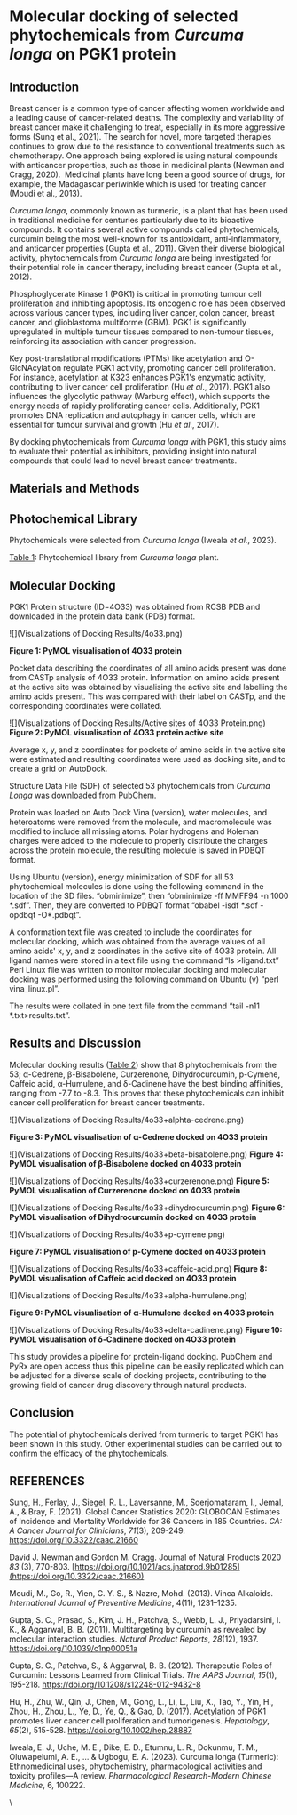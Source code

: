 <!--StartFragment-->

# **Molecular docking of selected phytochemicals from _Curcuma longa_ on PGK1 protein**


## **Introduction**

Breast cancer is a common type of cancer affecting women worldwide and a leading cause of cancer-related deaths. The complexity and variability of breast cancer make it challenging to treat, especially in its more aggressive forms (Sung et al., 2021). The search for novel, more targeted therapies continues to grow due to the resistance to conventional treatments such as chemotherapy. One approach being explored is using natural compounds with anticancer properties, such as those in medicinal plants (Newman and Cragg, 2020).  Medicinal plants have long been a good source of drugs, for example, the Madagascar periwinkle which is used for treating cancer (Moudi et al., 2013). 

_Curcuma longa_, commonly known as turmeric, is a plant that has been used in traditional medicine for centuries particularly due to its bioactive compounds. It contains several active compounds called phytochemicals, curcumin being the most well-known for its antioxidant, anti-inflammatory, and anticancer properties (Gupta et al., 2011). Given their diverse biological activity, phytochemicals from _Curcuma longa_ are being investigated for their potential role in cancer therapy, including breast cancer (Gupta et al., 2012).

Phosphoglycerate Kinase 1 (PGK1) is critical in promoting tumour cell proliferation and inhibiting apoptosis. Its oncogenic role has been observed across various cancer types, including liver cancer, colon cancer, breast cancer, and glioblastoma multiforme (GBM). PGK1 is significantly upregulated in multiple tumour tissues compared to non-tumour tissues, reinforcing its association with cancer progression.

Key post-translational modifications (PTMs) like acetylation and O-GlcNAcylation regulate PGK1 activity, promoting cancer cell proliferation. For instance, acetylation at K323 enhances PGK1's enzymatic activity, contributing to liver cancer cell proliferation (Hu _et al_., 2017). PGK1 also influences the glycolytic pathway (Warburg effect), which supports the energy needs of rapidly proliferating cancer cells. Additionally, PGK1 promotes DNA replication and autophagy in cancer cells, which are essential for tumour survival and growth (Hu _et al_., 2017).

By docking phytochemicals from _Curcuma longa_ with PGK1, this study aims to evaluate their potential as inhibitors, providing insight into natural compounds that could lead to novel breast cancer treatments.


## **Materials and Methods**

## **Photochemical Library**

Phytochemicals were selected from _Curcuma longa_ (Iweala _et al_., 2023).

[Table 1](https://docs.google.com/document/d/1jWwa-9Eem9Mi3mbPwAvRumgTOEHXgQcI/edit?usp=sharing\&ouid=115010163280656693773\&rtpof=true\&sd=true): Phytochemical library from _Curcuma longa_ plant.


## **Molecular Docking**

PGK1 Protein structure (ID=4O33) was obtained from RCSB PDB and downloaded in the protein data bank (PDB) format.


![](Visualizations of Docking Results/4o33.png)

**Figure 1: PyMOL visualisation of 4O33 protein**

Pocket data describing the coordinates of all amino acids present was done from CASTp analysis of 4O33 protein. Information on amino acids present at the active site was obtained by visualising the active site and labelling the amino acids present. This was compared with their label on CASTp, and the corresponding coordinates were collated.

![](Visualizations of Docking Results/Active sites of 4O33 Protein.png)
**Figure 2: PyMOL visualisation of 4O33 protein active site**

Average x, y, and z coordinates for pockets of amino acids in the active site were estimated and resulting coordinates were used as docking site, and to create a grid on AutoDock.

Structure Data File (SDF) of selected 53 phytochemicals from _Curcuma Longa_ was downloaded from PubChem.

Protein was loaded on Auto Dock Vina (version), water molecules, and heteroatoms were removed from the molecule, and macromolecule was modified to include all missing atoms. Polar hydrogens and Koleman charges were added to the molecule to properly distribute the charges across the protein molecule, the resulting molecule is saved in PDBQT format.

Using Ubuntu (version), energy minimization of SDF for all 53 phytochemical molecules is done using the following command in the location of the SD files. “obminimize”, then “obminimize -ff MMFF94 -n 1000 \*.sdf”. Then, they are converted to PDBQT format “obabel -isdf \*.sdf -opdbqt -O\*.pdbqt”.

A conformation text file was created to include the coordinates for molecular docking, which was obtained from the average values of all amino acids' x, y, and z coordinates in the active site of 4O33 protein. All ligand names were stored in a text file using the command “ls >ligand.txt” Perl Linux file was written to monitor molecular docking and molecular docking was performed using the following command on Ubuntu (v) “perl vina\_linux.pl”.

The results were collated in one text file from the command “tail -n11 \*.txt>results.txt”.


## **Results and Discussion**

Molecular docking results ([Table 2](https://docs.google.com/document/d/1wObgHVwe4-CQ5ly6EMqNriwnn3qRdHv6/edit?usp=sharing\&ouid=115010163280656693773\&rtpof=true\&sd=true)) show that 8 phytochemicals from the 53; α-Cedrene, β-Bisabolene, Curzerenone, Dihydrocurcumin, p-Cymene, Caffeic acid, α-Humulene, and δ-Cadinene have the best binding affinities, ranging from -7.7 to -8.3. This proves that these phytochemicals can inhibit cancer cell proliferation for breast cancer treatments.

![](Visualizations of Docking Results/4o33+alphta-cedrene.png)

**Figure 3: PyMOL visualisation of α-Cedrene docked on 4O33 protein**

![](Visualizations of Docking Results/4o33+beta-bisabolene.png)
**Figure 4: PyMOL visualisation of β-Bisabolene docked on 4O33 protein**

![](Visualizations of Docking Results/4o33+curzerenone.png)
**Figure 5: PyMOL visualisation of Curzerenone docked on 4O33 protein**

![](Visualizations of Docking Results/4o33+dihydrocurcumin.png)
**Figure 6: PyMOL visualisation of Dihydrocurcumin docked on 4O33 protein**

![](Visualizations of Docking Results/4o33+p-cymene.png)

**Figure 7: PyMOL visualisation of p-Cymene docked on 4O33 protein**

![](Visualizations of Docking Results/4o33+caffeic-acid.png)
**Figure 8: PyMOL visualisation of Caffeic acid docked on 4O33 protein**

![](Visualizations of Docking Results/4o33+alpha-humulene.png)

**Figure 9: PyMOL visualisation of α-Humulene docked on 4O33 protein**

![](Visualizations of Docking Results/4o33+delta-cadinene.png)
**Figure 10: PyMOL visualisation of δ-Cadinene docked on 4O33 protein**

This study provides a pipeline for protein-ligand docking. PubChem and PyRx are open access thus this pipeline can be easily replicated which can be adjusted for a diverse scale of docking projects, contributing to the growing field of cancer drug discovery through natural products.


## **Conclusion**

The potential of phytochemicals derived from turmeric to target PGK1 has been shown in this study. Other experimental studies can be carried out to confirm the efficacy of the phytochemicals.

## **REFERENCES**

Sung, H., Ferlay, J., Siegel, R. L., Laversanne, M., Soerjomataram, I., Jemal, A., & Bray, F. (2021). Global Cancer Statistics 2020: GLOBOCAN Estimates of Incidence and Mortality Worldwide for 36 Cancers in 185 Countries. _CA: A Cancer Journal for Clinicians_, _71_(3), 209-249. <https://doi.org/10.3322/caac.21660>

David J. Newman and Gordon M. Cragg. Journal of Natural Products 2020 _83_ (3), 770-803. [https://doi.org/10.1021/acs.jnatprod.9b01285](https://doi.org/10.3322/caac.21660)

Moudi, M., Go, R., Yien, C. Y. S., & Nazre, Mohd. (2013). Vinca Alkaloids. _International Journal of Preventive Medicine_, 4(11), 1231–1235.

Gupta, S. C., Prasad, S., Kim, J. H., Patchva, S., Webb, L. J., Priyadarsini, I. K., & Aggarwal, B. B. (2011). Multitargeting by curcumin as revealed by molecular interaction studies. _Natural Product Reports_, _28_(12), 1937. <https://doi.org/10.1039/c1np00051a>

Gupta, S. C., Patchva, S., & Aggarwal, B. B. (2012). Therapeutic Roles of Curcumin: Lessons Learned from Clinical Trials. _The AAPS Journal_, _15_(1), 195-218. <https://doi.org/10.1208/s12248-012-9432-8>

Hu, H., Zhu, W., Qin, J., Chen, M., Gong, L., Li, L., Liu, X., Tao, Y., Yin, H., Zhou, H., Zhou, L., Ye, D., Ye, Q., & Gao, D. (2017). Acetylation of PGK1 promotes liver cancer cell proliferation and tumorigenesis. _Hepatology_, _65_(2), 515-528. <https://doi.org/10.1002/hep.28887> 

Iweala, E. J., Uche, M. E., Dike, E. D., Etumnu, L. R., Dokunmu, T. M., Oluwapelumi, A. E., ... & Ugbogu, E. A. (2023). Curcuma longa (Turmeric): Ethnomedicinal uses, phytochemistry, pharmacological activities and toxicity profiles—A review. _Pharmacological Research-Modern Chinese Medicine_, 6, 100222.

\


<!--EndFragment-->
